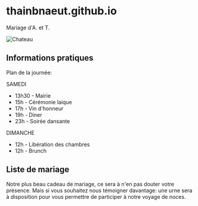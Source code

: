 # thainbnaeut.github.io
Mariage d'A. et T.

![Chateau]([/ch.jpg](https://github.com/thainbnaeut/thainbnaeut.github.io/blob/main/ch.jpeg)?raw=true "Title")

## Informations pratiques

Plan de la journée:

SAMEDI
- 13h30 - Mairie 
- 15h - Cérémonie laique
- 17h - Vin d'honneur
- 19h - Diner
- 23h - Soirée dansante 

DIMANCHE
- 12h - Libération des chambres
- 12h - Brunch

## Liste de mariage
Notre plus beau cadeau de mariage, ce sera à n'en pas douter votre présence. Mais si vous souhaitez nous témoigner davantage: une urne sera à disposition pour vous permettre de participer à notre voyage de noces. 
